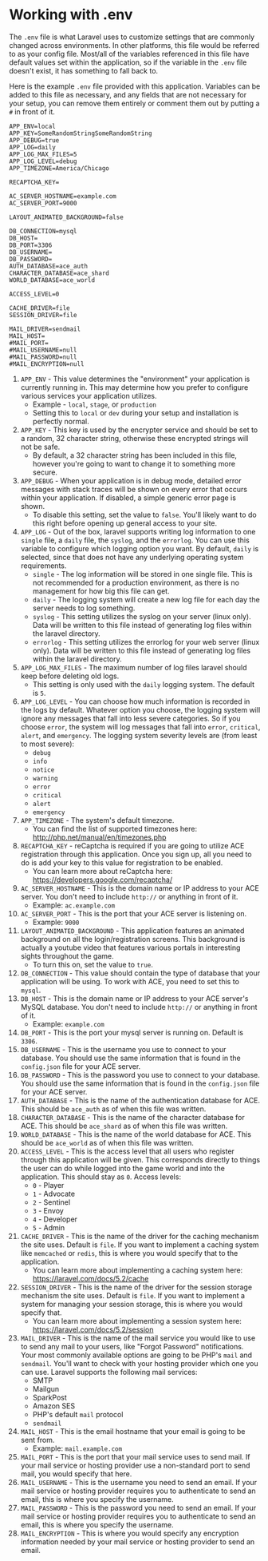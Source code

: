 # Working with .env

The `.env` file is what Laravel uses to customize settings that are commonly changed across environments. In other platforms,
this file would be referred to as your config file. Most/all of the variables referenced in this file have default values
set within the application, so if the variable in the `.env` file doesn't exist, it has something to fall back to.

Here is the example `.env` file provided with this application. Variables can be added to this file as necessary, and any
fields that are not necessary for your setup, you can remove them entirely or comment them out by putting a `#` in
front of it.

```text
APP_ENV=local
APP_KEY=SomeRandomStringSomeRandomString
APP_DEBUG=true
APP_LOG=daily
APP_LOG_MAX_FILES=5
APP_LOG_LEVEL=debug
APP_TIMEZONE=America/Chicago

RECAPTCHA_KEY=

AC_SERVER_HOSTNAME=example.com
AC_SERVER_PORT=9000

LAYOUT_ANIMATED_BACKGROUND=false

DB_CONNECTION=mysql
DB_HOST=
DB_PORT=3306
DB_USERNAME=
DB_PASSWORD=
AUTH_DATABASE=ace_auth
CHARACTER_DATABASE=ace_shard
WORLD_DATABASE=ace_world

ACCESS_LEVEL=0

CACHE_DRIVER=file
SESSION_DRIVER=file

MAIL_DRIVER=sendmail
MAIL_HOST=
#MAIL_PORT=
#MAIL_USERNAME=null
#MAIL_PASSWORD=null
#MAIL_ENCRYPTION=null
```

1. `APP_ENV` - This value determines the "environment" your application is currently running in. This may determine how
you prefer to configure various services your application utilizes.
    * Example - `local`, `stage`, or `production`
    * Setting this to `local` or `dev` during your setup and installation is perfectly normal. 
2. `APP_KEY` - This key is used by the encrypter service and should be set to a random, 32 character string, otherwise
these encrypted strings will not be safe.
    * By default, a 32 character string has been included in this file, however you're going to want to change it to
    something more secure.
3. `APP_DEBUG` - When your application is in debug mode, detailed error messages with stack traces will be shown on every
error that occurs within your application. If disabled, a simple generic error page is shown.
    * To disable this setting, set the value to `false`. You'll likely want to do this right before opening up general
    access to your site.
4. `APP_LOG` - Out of the box, laravel supports writing log information to one `single` file, a `daily` file, the `syslog`,
and the `errorlog`. You can use this variable to configure which logging option you want. By default, `daily` is selected,
since that does not have any underlying operating system requirements.
    * `single` - The log information will be stored in one single file. This is not recommended for a production environment,
    as there is no management for how big this file can get.
    * `daily` - The logging system will create a new log file for each day the server needs to log something.
    * `syslog` - This setting utilizes the syslog on your server (linux only). Data will be written to this file instead
    of generating log files within the laravel directory.
    * `errorlog` - This setting utilizes the errorlog for your web server (linux only). Data will be written to this file
    instead of generating log files within the laravel directory.
5. `APP_LOG_MAX_FILES` - The maximum number of log files laravel should keep before deleting old logs.
    * This setting is only used with the `daily` logging system. The default is `5`.
6. `APP_LOG_LEVEL` - You can choose how much information is recorded in the logs by default. Whatever option you choose,
the logging system will ignore any messages that fall into less severe categories. So if you choose `error`, the system
will log messages that fall into `error`, `critical`, `alert`, and `emergency`. The logging system severity levels are
(from least to most severe):
    * `debug`
    * `info`
    * `notice`
    * `warning`
    * `error`
    * `critical`
    * `alert`
    * `emergency`
7. `APP_TIMEZONE` - The system's default timezone.
    * You can find the list of supported timezones here: http://php.net/manual/en/timezones.php
8. `RECAPTCHA_KEY` - reCaptcha is required if you are going to utilize ACE registration through this application. Once you
sign up, all you need to do is add your key to this value for registration to be enabled.
    * You can learn more about reCaptcha here: https://developers.google.com/recaptcha/
9. `AC_SERVER_HOSTNAME` - This is the domain name or IP address to your ACE server. You don't need to include `http://`
or anything in front of it.
    * Example: `ac.example.com`
10. `AC_SERVER_PORT` - This is the port that your ACE server is listening on.
    * Example: `9000`
11. `LAYOUT_ANIMATED_BACKGROUND` - This application features an animated background on all the login/registration screens.
This background is actually a youtube video that features various portals in interesting sights throughout the game.
    * To turn this on, set the value to `true`.
12. `DB_CONNECTION` - This value should contain the type of database that your application will be using. To work with ACE,
you need to set this to `mysql`.
13. `DB_HOST` - This is the domain name or IP address to your ACE server's MySQL database. You don't need to include `http://`
or anything in front of it.
    * Example: `example.com`
14. `DB_PORT` - This is the port your mysql server is running on. Default is `3306`.
15. `DB_USERNAME` - This is the username you use to connect to your database. You should use the same information that
is found in the `config.json` file for your ACE server.
16. `DB_PASSWORD` - This is the password you use to connect to your database. You should use the same information that
is found in the `config.json` file for your ACE server.
17. `AUTH_DATABASE` - This is the name of the authentication database for ACE. This should be `ace_auth` as of when this
file was written.
18. `CHARACTER_DATABASE` - This is the name of the character database for ACE. This should be `ace_shard` as of when this
file was written.
19. `WORLD_DATABASE` - This is the name of the world database for ACE. This should be `ace_world` as of when this
file was written.
20. `ACCESS_LEVEL` - This is the access level that all users who register through this application will be given. This
corresponds directly to things the user can do while logged into the game world and into the application. This should stay
as `0`. Access levels:
    * `0` - Player
    * `1` - Advocate
    * `2` - Sentinel
    * `3` - Envoy
    * `4` - Developer
    * `5` - Admin
21. `CACHE_DRIVER` - This is the name of the driver for the caching mechanism the site uses. Default is `file`. If you want
to implement a caching system like `memcached` or `redis`, this is where you would specify that to the application.
    * You can learn more about implementing a caching system here: https://laravel.com/docs/5.2/cache
22. `SESSION_DRIVER` - This is the name of the driver for the session storage mechanism the site uses. Default is `file`.
If you want to implement a system for managing your session storage, this is where you would specify that.
     * You can learn more about implementing a session system here: https://laravel.com/docs/5.2/session
23. `MAIL_DRIVER` - This is the name of the mail service you would like to use to send any mail to your users, like
"Forgot Password" notifications. Your most commonly available options are going to be PHP's `mail` and `sendmail`. You'll want
to check with your hosting provider which one you can use. Laravel supports the following mail services:
    * SMTP
    * Mailgun
    * SparkPost
    * Amazon SES
    * PHP's default `mail` protocol
    * `sendmail`
24. `MAIL_HOST` - This is the email hostname that your email is going to be sent from.
    * Example: `mail.example.com`
25. `MAIL_PORT` - This is the port that your mail service uses to send mail. If your mail service or hosting provider
use a non-standard port to send mail, you would specify that here.
26. `MAIL_USERNAME` - This is the username you need to send an email. If your mail service or hosting provider requires
you to authenticate to send an email, this is where you specify the username.
27. `MAIL_PASSWORD` - This is the password you need to send an email. If your mail service or hosting provider requires
you to authenticate to send an email, this is where you specify the username.
28. `MAIL_ENCRYPTION` - This is where you would specify any encryption information needed by your mail service or hosting
provider to send an email.